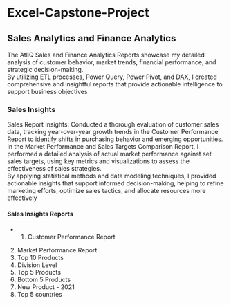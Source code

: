 # Excel-Capstone-Project
## Sales Analytics and Finance Analytics<br>
The AtliQ Sales and Finance Analytics Reports showcase my detailed analysis of customer behavior, market trends, financial performance, and strategic decision-making.<br> 
By utilizing ETL processes, Power Query, Power Pivot, and DAX, I created comprehensive and insightful reports that provide actionable intelligence to support business objectives<br>
### Sales Insights<br>
Sales Report Insights: Conducted a thorough evaluation of customer sales data, tracking year-over-year growth trends in the Customer Performance Report to identify shifts in purchasing behavior and emerging opportunities.<br>
In the Market Performance and Sales Targets Comparison Report, I performed a detailed analysis of actual market performance against set sales targets, using key metrics and visualizations to assess the effectiveness of sales strategies.<br>
By applying statistical methods and data modeling techniques, I provided actionable insights that support informed decision-making, helping to refine marketing efforts, optimize sales tactics, and allocate resources more effectively<br>
#### Sales Insights Reports
* 1.	Customer Performance Report
2.	Market Performance Report
3.	Top 10 Products
4.	Division Level
5.	Top 5 Products
6.	Bottom 5 Products
7.	New Product - 2021
8.	Top 5 countries


